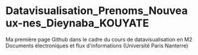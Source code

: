 # Datavisualisation_Prenoms_Nouveaux-nes_Dieynaba_KOUYATE
Ma première page Github dans le cadre du cours de datavisualisation en M2 Documents électroniques et flux d'informations (Université Paris Nanterre)
